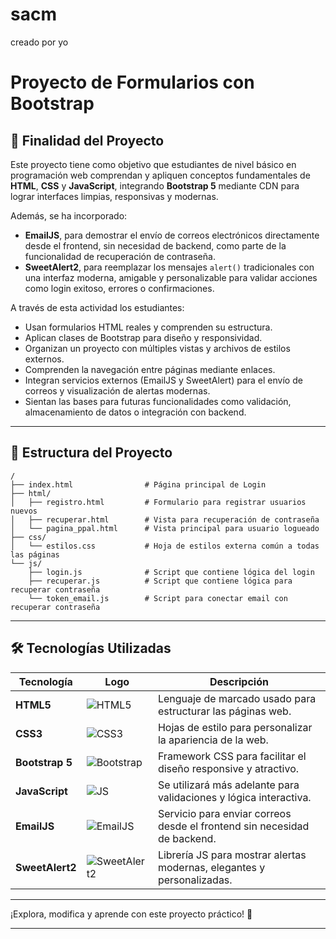 # sacm
creado por yo
# Proyecto de Formularios con Bootstrap

## 🎯 Finalidad del Proyecto

Este proyecto tiene como objetivo que estudiantes de nivel básico en programación web comprendan y apliquen conceptos fundamentales de **HTML**, **CSS** y **JavaScript**, integrando **Bootstrap 5** mediante CDN para lograr interfaces limpias, responsivas y modernas.

Además, se ha incorporado:

- **EmailJS**, para demostrar el envío de correos electrónicos directamente desde el frontend, sin necesidad de backend, como parte de la funcionalidad de recuperación de contraseña.
- **SweetAlert2**, para reemplazar los mensajes `alert()` tradicionales con una interfaz moderna, amigable y personalizable para validar acciones como login exitoso, errores o confirmaciones.

A través de esta actividad los estudiantes:


- Usan formularios HTML reales y comprenden su estructura.
- Aplican clases de Bootstrap para diseño y responsividad.
- Organizan un proyecto con múltiples vistas y archivos de estilos externos.
- Comprenden la navegación entre páginas mediante enlaces.
- Integran servicios externos (EmailJS y SweetAlert) para el envío de correos y visualización de alertas modernas.
- Sientan las bases para futuras funcionalidades como validación, almacenamiento de datos o integración con backend.

---

## 📁 Estructura del Proyecto

```plaintext
/
├── index.html                # Página principal de Login
├── html/
│   ├── registro.html         # Formulario para registrar usuarios nuevos
│   ├── recuperar.html        # Vista para recuperación de contraseña
│   └── pagina_ppal.html      # Vista principal para usuario logueado
├── css/
│   └── estilos.css           # Hoja de estilos externa común a todas las páginas
└── js/
    ├── login.js              # Script que contiene lógica del login
    ├── recuperar.js          # Script que contiene lógica para recuperar contraseña
    └── token_email.js        # Script para conectar email con recuperar contraseña
```

---

## 🛠️ Tecnologías Utilizadas

| Tecnología              | Logo                                                                 | Descripción                                                                                   |
|------------------------|----------------------------------------------------------------------|-----------------------------------------------------------------------------------------------|
| **HTML5**              | ![HTML5](https://img.icons8.com/color/48/html-5--v1.png)              | Lenguaje de marcado usado para estructurar las páginas web.                                  |
| **CSS3**               | ![CSS3](https://img.icons8.com/color/48/css3.png)                     | Hojas de estilo para personalizar la apariencia de la web.                                   |
| **Bootstrap 5**        | ![Bootstrap](https://img.icons8.com/color/48/bootstrap.png)           | Framework CSS para facilitar el diseño responsive y atractivo.                               |
| **JavaScript**| ![JS](https://img.icons8.com/color/48/javascript--v1.png)             | Se utilizará más adelante para validaciones y lógica interactiva.                            |
| **EmailJS**            | ![EmailJS](https://img.icons8.com/fluency/48/send-mass-email.png)     | Servicio para enviar correos desde el frontend sin necesidad de backend.                     |
| **SweetAlert2**        | ![SweetAlert2](https://img.icons8.com/external-flat-icons-inmotus-design/48/external-alert-user-interface-flat-icons-inmotus-design.png) | Librería JS para mostrar alertas modernas, elegantes y personalizadas. |


---

¡Explora, modifica y aprende con este proyecto práctico! 🚀

---